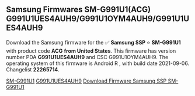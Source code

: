 <h2>Samsung Firmwares SM-G991U1(ACG) G991U1UES4AUH9/G991U1OYM4AUH9/G991U1UES4AUH9</h2>
Download the Samsung firmware for the ✅ <strong>Samsung SSP </strong> ⭐ <strong>SM-G991U1</strong> with product code <strong>ACG</strong> <strong> from United States</strong>. This firmware has version number PDA <strong>G991U1UES4AUH9</strong> and CSC G991U1OYM4AUH9. The operating system of this firmware is Android R , with build date 2021-09-06. Changelist <strong>22265714</strong>.


[SM-G991U1](https://samfirm.shop/samsung/model/SM-G991U1)
[G991U1UES4AUH9](https://samfirm.shop/samsung/pda/G991U1UES4AUH9)
[Download Firmware Samsung SSP SM-G991U1](https://samfirm.shop/samsung/firmware/452832)
